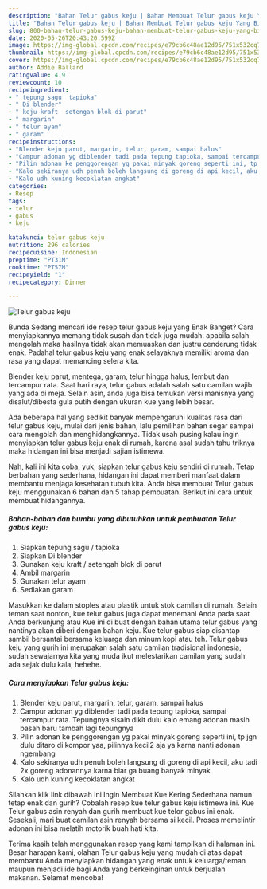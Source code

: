 ```yaml
---
description: "Bahan Telur gabus keju | Bahan Membuat Telur gabus keju Yang Bikin Ngiler"
title: "Bahan Telur gabus keju | Bahan Membuat Telur gabus keju Yang Bikin Ngiler"
slug: 800-bahan-telur-gabus-keju-bahan-membuat-telur-gabus-keju-yang-bikin-ngiler
date: 2020-05-26T20:43:20.599Z
image: https://img-global.cpcdn.com/recipes/e79cb6c48ae12d95/751x532cq70/telur-gabus-keju-foto-resep-utama.jpg
thumbnail: https://img-global.cpcdn.com/recipes/e79cb6c48ae12d95/751x532cq70/telur-gabus-keju-foto-resep-utama.jpg
cover: https://img-global.cpcdn.com/recipes/e79cb6c48ae12d95/751x532cq70/telur-gabus-keju-foto-resep-utama.jpg
author: Addie Ballard
ratingvalue: 4.9
reviewcount: 10
recipeingredient:
- " tepung sagu  tapioka"
- " Di blender"
- " keju kraft  setengah blok di parut"
- " margarin"
- " telur ayam"
- " garam"
recipeinstructions:
- "Blender keju parut, margarin, telur, garam, sampai halus"
- "Campur adonan yg diblender tadi pada tepung tapioka, sampai tercampur rata. Tepungnya sisain dikit dulu kalo emang adonan masih basah baru tambah lagi tepungnya"
- "Pilin adonan ke penggorengan yg pakai minyak goreng seperti ini, tp jgn dulu ditaro di kompor yaa, pilinnya kecil2 aja ya karna nanti adonan ngembang"
- "Kalo sekiranya udh penuh boleh langsung di goreng di api kecil, aku tadi 2x goreng adonannya karna biar ga buang banyak minyak"
- "Kalo udh kuning kecoklatan angkat"
categories:
- Resep
tags:
- telur
- gabus
- keju

katakunci: telur gabus keju 
nutrition: 296 calories
recipecuisine: Indonesian
preptime: "PT31M"
cooktime: "PT57M"
recipeyield: "1"
recipecategory: Dinner

---
```



![Telur gabus keju](https://img-global.cpcdn.com/recipes/e79cb6c48ae12d95/751x532cq70/telur-gabus-keju-foto-resep-utama.jpg)

Bunda Sedang mencari ide resep telur gabus keju yang Enak Banget? Cara menyiapkannya memang tidak susah dan tidak juga mudah. apabila salah mengolah maka hasilnya tidak akan memuaskan dan justru cenderung tidak enak. Padahal telur gabus keju yang enak selayaknya memiliki aroma dan rasa yang dapat memancing selera kita.

Blender keju parut, mentega, garam, telur hingga halus, lembut dan tercampur rata. Saat hari raya, telur gabus adalah salah satu camilan wajib yang ada di meja. Selain asin, anda juga bisa temukan versi manisnya yang disalut/dibesta gula putih dengan ukuran kue yang lebih besar.

Ada beberapa hal yang sedikit banyak mempengaruhi kualitas rasa dari telur gabus keju, mulai dari jenis bahan, lalu pemilihan bahan segar sampai cara mengolah dan menghidangkannya. Tidak usah pusing kalau ingin menyiapkan telur gabus keju enak di rumah, karena asal sudah tahu triknya maka hidangan ini bisa menjadi sajian istimewa.


Nah, kali ini kita coba, yuk, siapkan telur gabus keju sendiri di rumah. Tetap berbahan yang sederhana, hidangan ini dapat memberi manfaat dalam membantu menjaga kesehatan tubuh kita. Anda bisa membuat Telur gabus keju menggunakan 6 bahan dan 5 tahap pembuatan. Berikut ini cara untuk membuat hidangannya.

<!--inarticleads1-->

##### Bahan-bahan dan bumbu yang dibutuhkan untuk pembuatan Telur gabus keju:

1. Siapkan  tepung sagu / tapioka
1. Siapkan  Di blender
1. Gunakan  keju kraft / setengah blok di parut
1. Ambil  margarin
1. Gunakan  telur ayam
1. Sediakan  garam


Masukkan ke dalam stoples atau plastik untuk stok camilan di rumah. Selain teman saat nonton, kue telur gabus juga dapat menemani Anda pada saat Anda berkunjung atau Kue ini di buat dengan bahan utama telur gabus yang nantinya akan diberi dengan bahan keju. Kue telur gabus siap disantap sambil bersantai bersama keluarga dan minum kopi atau teh. Telur gabus keju yang gurih ini merupakan salah satu camilan tradisional indonesia, sudah sewajarnya kita yang muda ikut melestarikan camilan yang sudah ada sejak dulu kala, hehehe. 

<!--inarticleads2-->

##### Cara menyiapkan Telur gabus keju:

1. Blender keju parut, margarin, telur, garam, sampai halus
1. Campur adonan yg diblender tadi pada tepung tapioka, sampai tercampur rata. Tepungnya sisain dikit dulu kalo emang adonan masih basah baru tambah lagi tepungnya
1. Pilin adonan ke penggorengan yg pakai minyak goreng seperti ini, tp jgn dulu ditaro di kompor yaa, pilinnya kecil2 aja ya karna nanti adonan ngembang
1. Kalo sekiranya udh penuh boleh langsung di goreng di api kecil, aku tadi 2x goreng adonannya karna biar ga buang banyak minyak
1. Kalo udh kuning kecoklatan angkat


Silahkan klik link dibawah ini Ingin Membuat Kue Kering Sederhana namun tetap enak dan gurih? Cobalah resep kue telur gabus keju istimewa ini. Kue Telur gabus asin renyah dan gurih membuat kue telor gabus ini enak. Sesekali, mari buat camilan asin renyah bersama si kecil. Proses memelintir adonan ini bisa melatih motorik buah hati kita. 

Terima kasih telah menggunakan resep yang kami tampilkan di halaman ini. Besar harapan kami, olahan Telur gabus keju yang mudah di atas dapat membantu Anda menyiapkan hidangan yang enak untuk keluarga/teman maupun menjadi ide bagi Anda yang berkeinginan untuk berjualan makanan. Selamat mencoba!
